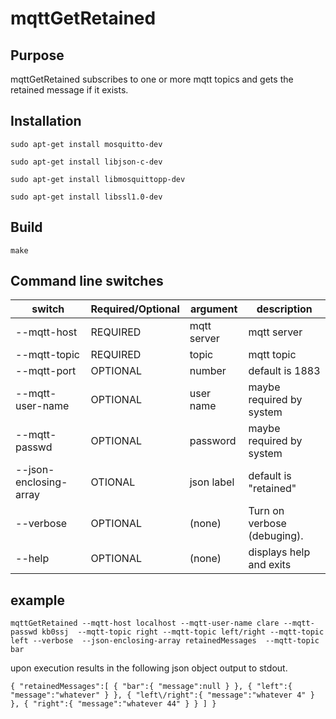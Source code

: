 # mqttGetRetained

## Purpose

mqttGetRetained subscribes to one or more mqtt topics and gets the retained message if it exists.


## Installation


`sudo apt-get install mosquitto-dev`

`sudo apt-get install libjson-c-dev`

`sudo apt-get install libmosquittopp-dev`

`sudo apt-get install libssl1.0-dev`

## Build

`make`


## Command line switches

switch|Required/Optional|argument|description
---|---|---|---
--mqtt-host|REQUIRED|mqtt server|mqtt server
--mqtt-topic|REQUIRED|topic|mqtt topic
--mqtt-port|OPTIONAL|number|default is 1883
--mqtt-user-name|OPTIONAL|user name|maybe required by system
--mqtt-passwd|OPTIONAL|password|maybe required by system
--json-enclosing-array|OTIONAL|json label|default is "retained"
--verbose|OPTIONAL|(none)|Turn on verbose (debuging).
--help|OPTIONAL|(none)|displays help and exits


## example

`mqttGetRetained --mqtt-host localhost --mqtt-user-name clare --mqtt-passwd kb0ssj  --mqtt-topic right --mqtt-topic left/right --mqtt-topic left --verbose  --json-enclosing-array retainedMessages  --mqtt-topic bar`

upon execution results in the following json object output to stdout.

`{
  "retainedMessages":[
    {
      "bar":{
        "message":null
      }
    },
    {
      "left":{
        "message":"whatever"
      }
    },
    {
      "left\/right":{
        "message":"whatever 4"
      }
    },
    {
      "right":{
        "message":"whatever 44"
      }
    }
  ]
}`
